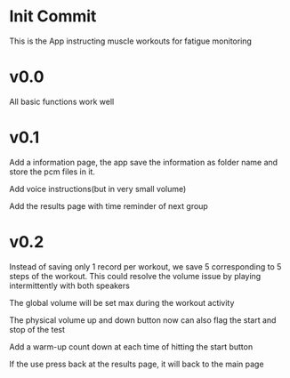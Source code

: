# Init Commit
This is the App instructing muscle workouts for fatigue monitoring

# v0.0
All basic functions work well

# v0.1
Add a information page, the app save the information as folder name and store the pcm files in it.

Add voice instructions(but in very small volume)

Add the results page with time reminder of next group

# v0.2
Instead of saving only 1 record per workout, we save 5 corresponding to 5 steps
of the workout. This could resolve the volume issue by playing intermittently
with both speakers

The global volume will be set max during the workout activity

The physical volume up and down button now can also flag the start and stop 
of the test

Add a warm-up count down at each time of hitting the start button

If the use press back at the results page, it will back to the main page